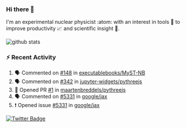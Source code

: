 ### Hi there 👋 

I'm an experimental nuclear physicist :atom: with an interest in tools :wrench: to improve productivity :chart_with_upwards_trend: and scientific insight :telescope:.

![github stats](https://github-readme-stats.vercel.app/api?username=agoose77&show_icons=true&hide_rank=true&hide_title=true&bg_color=30,e76445,904e95&text_color=efe3ec&icon_color=efe3ec)
<!--
**agoose77/agoose77** is a ✨ _special_ ✨ repository because its `README.md` (this file) appears on your GitHub profile.

Here are some ideas to get you started:

- 🔭 I’m currently working on ...
- 🌱 I’m currently learning ...
- 👯 I’m looking to collaborate on ...
- 🤔 I’m looking for help with ...
- 💬 Ask me about ...
- 📫 How to reach me: ...
- 😄 Pronouns: ...
- ⚡ Fun fact: ...
-->

### :zap: Recent Activity
<!--START_SECTION:activity-->
1. 🗣 Commented on [#148](https://github.com/executablebooks/MyST-NB/issues/148) in [executablebooks/MyST-NB](https://github.com/executablebooks/MyST-NB)
2. 🗣 Commented on [#342](https://github.com/jupyter-widgets/pythreejs/issues/342) in [jupyter-widgets/pythreejs](https://github.com/jupyter-widgets/pythreejs)
3. 💪 Opened PR [#1](https://github.com/maartenbreddels/pythreejs/pull/1) in [maartenbreddels/pythreejs](https://github.com/maartenbreddels/pythreejs)
4. 🗣 Commented on [#5331](https://github.com/google/jax/issues/5331) in [google/jax](https://github.com/google/jax)
5. ❗️ Opened issue [#5331](https://github.com/google/jax/issues/5331) in [google/jax](https://github.com/google/jax)
<!--END_SECTION:activity-->


[![Twitter Badge](https://img.shields.io/twitter/follow/agoose77?style=flat-square&logo=Twitter&logoColor=white&color=cornflowerblue)](https://twitter.com/agoose77)
